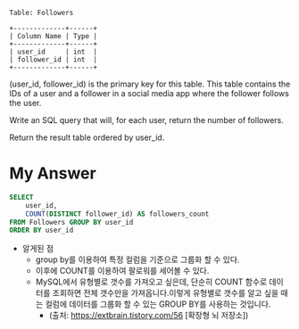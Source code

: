 ```
Table: Followers

+-------------+------+
| Column Name | Type |
+-------------+------+
| user_id     | int  |
| follower_id | int  |
+-------------+------+
```
(user_id, follower_id) is the primary key for this table.
This table contains the IDs of a user and a follower in a social media app where the follower follows the user.

Write an SQL query that will, for each user, return the number of followers.

Return the result table ordered by user_id.

# My Answer
```sql
SELECT 
    user_id,
    COUNT(DISTINCT follower_id) AS followers_count
FROM Followers GROUP BY user_id
ORDER BY user_id
```
- 알게된 점 
    - group by를 이용하여 특정 컬럼을 기준으로 그룹화 할 수 있다. 
    - 이후에 COUNT를 이용하여 팔로워를 세어볼 수 있다. 
    - MySQL에서 유형별로 갯수를 가져오고 싶은데, 단순히 COUNT 함수로 데이터를 조회하면 전체 갯수만을 가져옵니다.이렇게 유형별로 갯수를 알고 싶을 때는 컬럼에 데이터를 그룹화 할 수 있는 GROUP BY를 사용하는 것입니다.
        - (출처: https://extbrain.tistory.com/56 [확장형 뇌 저장소])
